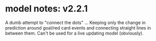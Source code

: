# model notes: v2.2.1

A dumb attempt to "connect the dots" ... Keeping only the change in prediction around goal/red card events and connecting straight lines in between them. Can't be used for a live updating model (obviously).
